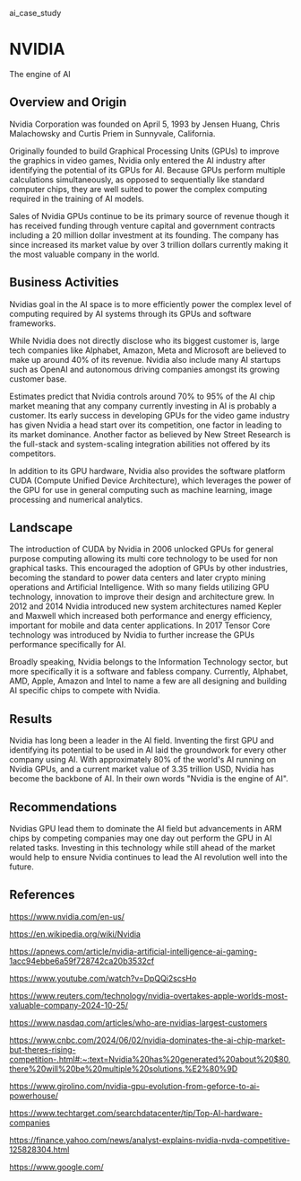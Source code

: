 ai_case_study
# NVIDIA
The engine of AI




## Overview and Origin

Nvidia Corporation was founded on April 5, 1993 by Jensen Huang, Chris Malachowsky and Curtis Priem in Sunnyvale, California.

Originally founded to build Graphical Processing Units (GPUs) to improve the graphics in video games, Nvidia only entered the AI industry after identifying the potential of its GPUs for AI. Because GPUs perform multiple calculations simultaneously, as opposed to sequentially like standard computer chips, they are well suited to power the complex computing required in the training of AI models. 

Sales of Nvidia GPUs continue to be its primary source of revenue though it has received funding through venture capital and government contracts including a 20 million dollar investment at its founding. The company has since increased its market value by over 3 trillion dollars currently making it the most valuable company in the world.  


## Business Activities

Nvidias goal in the AI space is to more efficiently power the complex level of computing required by AI systems through its GPUs and software frameworks.  

While Nvidia does not directly disclose who its biggest customer is, large tech companies like Alphabet, Amazon, Meta and Microsoft are believed to make up around 40% of its revenue. Nvidia also include many AI startups such as OpenAI and autonomous driving companies amongst its growing customer base. 

Estimates predict that Nvidia controls around 70% to 95% of the AI chip market meaning that any company currently investing in AI is probably a customer. Its early success in developing GPUs for the video game industry has given Nvidia a head start over its competition, one factor in leading to its market dominance. Another factor as believed by New Street Research is the full-stack and system-scaling integration abilities not offered by its competitors.

In addition to its GPU hardware, Nvidia also provides the software platform CUDA (Compute Unified Device Architecture), which leverages the power of the GPU for use in general computing such as machine learning, image processing and numerical analytics.  


## Landscape 

The introduction of CUDA by Nvidia in 2006 unlocked GPUs for general purpose computing allowing its multi core technology to be used for non graphical tasks. This encouraged the adoption of GPUs by other industries, becoming the standard to power data centers and later crypto mining operations and Artificial Intelligence. With so many fields utilizing GPU technology, innovation to improve their design and architecture grew. In 2012 and 2014 Nvidia introduced new system architectures named Kepler and Maxwell which increased both performance and energy efficiency, important for mobile and data center applications. In 2017 Tensor Core technology was introduced by Nvidia to further increase the GPUs performance specifically for AI.

Broadly speaking, Nvidia belongs to the Information Technology sector, but more specifically it is a software and fabless company. Currently, Alphabet, AMD, Apple, Amazon and Intel to name a few are all designing and building AI specific chips to compete with Nvidia.


## Results

Nvidia has long been a leader in the AI field. Inventing the first GPU and identifying its potential to be used in AI laid the groundwork for every other company using AI. With approximately 80% of the world's AI running on Nvidia GPUs, and a current market value of 3.35 trillion USD, Nvidia has become the backbone of AI. In their own words "Nvidia is the engine of AI".


## Recommendations

Nvidias GPU lead them to dominate the AI field but advancements in ARM chips by competing companies may one day out perform the GPU in AI related tasks. Investing in this technology while still ahead of the market would help to ensure Nvidia continues to lead the AI revolution well into the future.


## References

https://www.nvidia.com/en-us/

https://en.wikipedia.org/wiki/Nvidia

https://apnews.com/article/nvidia-artificial-intelligence-ai-gaming-1acc94ebbe6a59f728742ca20b3532cf

https://www.youtube.com/watch?v=DpQQi2scsHo

https://www.reuters.com/technology/nvidia-overtakes-apple-worlds-most-valuable-company-2024-10-25/

https://www.nasdaq.com/articles/who-are-nvidias-largest-customers

https://www.cnbc.com/2024/06/02/nvidia-dominates-the-ai-chip-market-but-theres-rising-competition-.html#:~:text=Nvidia%20has%20generated%20about%20$80,there%20will%20be%20multiple%20solutions.%E2%80%9D

https://www.girolino.com/nvidia-gpu-evolution-from-geforce-to-ai-powerhouse/

https://www.techtarget.com/searchdatacenter/tip/Top-AI-hardware-companies

https://finance.yahoo.com/news/analyst-explains-nvidia-nvda-competitive-125828304.html

https://www.google.com/





